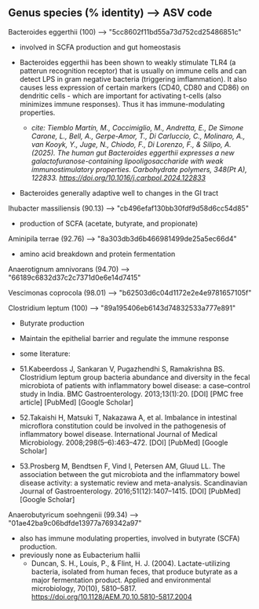 ##  Genus species (% identity)  --> ASV code

Bacteroides eggerthii (100) --> "5cc8602f11bd55a73d752cd25486851c"
  - involved in SCFA production and gut homeostasis

- Bacteroides eggerthii has been shown to weakly stimulate TLR4 (a patterun recognition receptor) that is usually on immune cells and can detect LPS in gram negative bacteria (triggering imflammation). It also causes less expression of certain markers (CD40, CD80 and CD86) on dendritic cells - which are important for activating t-cells (also minimizes immune responses). Thus it has immune-modulating properties.
    - *cite: Tiemblo Martín, M., Coccimiglio, M., Andretta, E., De Simone Carone, L., Bell, A., Gerpe-Amor, T., Di Carluccio, C., Molinaro, A., van Kooyk, Y., Juge, N., Chiodo, F., Di Lorenzo, F., & Silipo, A. (2025). The human gut Bacteroides eggerthii expresses a new galactofuranose-containing lipooligosaccharide with weak immunostimulatory properties. Carbohydrate polymers, 348(Pt A), 122833. https://doi.org/10.1016/j.carbpol.2024.122833*
 
- Bacteroides generally adaptive well to changes in the GI tract



Ihubacter massiliensis (90.13) --> "cb496efaf130bb30fdf9d58d6cc54d85"
  - production of SCFA (acetate, butyrate, and propionate)

Aminipila terrae (92.76) --> "8a303db3d6b466981499de25a5ec66d4"
  - amino acid breakdown and protein fermentation

Anaerotignum amnivorans (94.70) --> "66189c6832d37c2c7371d0e6e14d7415"


Vescimonas coprocola (98.01) --> "b62503d6c04d1172e2e4e9781657105f"


Clostridium leptum (100) --> "89a195406eb6143d74832533a777e891"
  - Butyrate production
  - Maintain the epithelial barrier and regulate the immune response

  - some literature:
  - 51.Kabeerdoss J, Sankaran V, Pugazhendhi S, Ramakrishna BS. Clostridium leptum group bacteria abundance and diversity in the fecal microbiota of patients with inflammatory bowel disease: a case–control study in India. BMC Gastroenterology. 2013;13(1):20. [DOI] [PMC free article] [PubMed] [Google Scholar]
  - 52.Takaishi H, Matsuki T, Nakazawa A, et al. Imbalance in intestinal microflora constitution could be involved in the pathogenesis of inflammatory bowel disease. International Journal of Medical Microbiology. 2008;298(5–6):463–472. [DOI] [PubMed] [Google Scholar]
  - 53.Prosberg M, Bendtsen F, Vind I, Petersen AM, Gluud LL. The association between the gut microbiota and the inflammatory bowel disease activity: a systematic review and meta-analysis. Scandinavian Journal of Gastroenterology. 2016;51(12):1407–1415. [DOI] [PubMed] [Google Scholar]

Anaerobutyricum soehngenii (99.34) --> "01ae42ba9c06bdfde13977a769342a97"

- also has immune modulating properties, involved in butyrate (SCFA) production.
- previously none as Eubacterium hallii
    - Duncan, S. H., Louis, P., & Flint, H. J. (2004). Lactate-utilizing bacteria, isolated from human feces, that produce butyrate as a major fermentation product. Applied and environmental microbiology, 70(10), 5810–5817. https://doi.org/10.1128/AEM.70.10.5810-5817.2004

